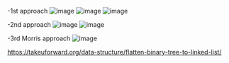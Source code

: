 -1st approach
![image](https://github.com/Jiyarathore/Leetcode/assets/96529109/23b93d58-064a-45fa-8db4-429203685321)
![image](https://github.com/Jiyarathore/Leetcode/assets/96529109/7a08a237-5791-48b4-9dcf-53238e5496fb)
![image](https://github.com/Jiyarathore/Leetcode/assets/96529109/328b75d0-7c0e-4f78-ac99-bf122a4896fc)

-2nd approach
![image](https://github.com/Jiyarathore/Leetcode/assets/96529109/f8471f23-88e5-4fed-976b-de1d281be773)
![image](https://github.com/Jiyarathore/Leetcode/assets/96529109/f5928b29-b932-4e40-a333-f75f1749047a)

-3rd Morris approach
![image](https://github.com/Jiyarathore/Leetcode/assets/96529109/0bd8ca7f-3b23-4655-ba66-f6627cefb8e8)

https://takeuforward.org/data-structure/flatten-binary-tree-to-linked-list/
